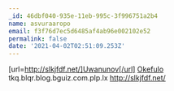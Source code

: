 ```yaml
---
_id: 46dbf040-935e-11eb-995c-3f996751a2b4
name: asvuraaropo
email: f3f76d7ec5d6485af4ab96e002102e52
permalink: false
date: '2021-04-02T02:51:09.253Z'
---
```

[url=http://slkjfdf.net/]Uwanunov[/url] <a href="http://slkjfdf.net/">Okefulo</a> tkq.blqr.blog.bguiz.com.plp.lx http://slkjfdf.net/
